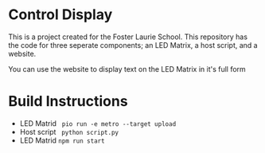 # Control Display
This is a project created for the Foster Laurie School. This repository has the code for three seperate components; an LED Matrix, a host script, and a website.

You can use the website to display text on the LED Matrix in it's full form

# Build Instructions
- LED Matrid
` pio run -e metro --target upload`
- Host script
` python script.py`
- LED Matrid
 `npm run start`

